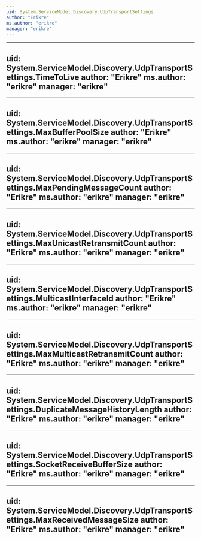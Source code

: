 ```yaml
---
uid: System.ServiceModel.Discovery.UdpTransportSettings
author: "Erikre"
ms.author: "erikre"
manager: "erikre"
---
```


---
uid: System.ServiceModel.Discovery.UdpTransportSettings.TimeToLive
author: "Erikre"
ms.author: "erikre"
manager: "erikre"
---

---
uid: System.ServiceModel.Discovery.UdpTransportSettings.MaxBufferPoolSize
author: "Erikre"
ms.author: "erikre"
manager: "erikre"
---

---
uid: System.ServiceModel.Discovery.UdpTransportSettings.MaxPendingMessageCount
author: "Erikre"
ms.author: "erikre"
manager: "erikre"
---

---
uid: System.ServiceModel.Discovery.UdpTransportSettings.MaxUnicastRetransmitCount
author: "Erikre"
ms.author: "erikre"
manager: "erikre"
---

---
uid: System.ServiceModel.Discovery.UdpTransportSettings.MulticastInterfaceId
author: "Erikre"
ms.author: "erikre"
manager: "erikre"
---

---
uid: System.ServiceModel.Discovery.UdpTransportSettings.MaxMulticastRetransmitCount
author: "Erikre"
ms.author: "erikre"
manager: "erikre"
---

---
uid: System.ServiceModel.Discovery.UdpTransportSettings.DuplicateMessageHistoryLength
author: "Erikre"
ms.author: "erikre"
manager: "erikre"
---

---
uid: System.ServiceModel.Discovery.UdpTransportSettings.SocketReceiveBufferSize
author: "Erikre"
ms.author: "erikre"
manager: "erikre"
---

---
uid: System.ServiceModel.Discovery.UdpTransportSettings.MaxReceivedMessageSize
author: "Erikre"
ms.author: "erikre"
manager: "erikre"
---

